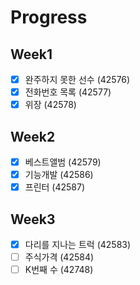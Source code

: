# Progress

## Week1

- [X] 완주하지 못한 선수 (42576)
- [X] 전화번호 목록 (42577)
- [X] 위장 (42578)

## Week2

- [X] 베스트앨범 (42579)
- [X] 기능개발 (42586)
- [X] 프린터 (42587)

## Week3

- [X] 다리를 지나는 트럭 (42583) 
- [ ] 주식가격 (42584)
- [ ] K번째 수 (42748)
